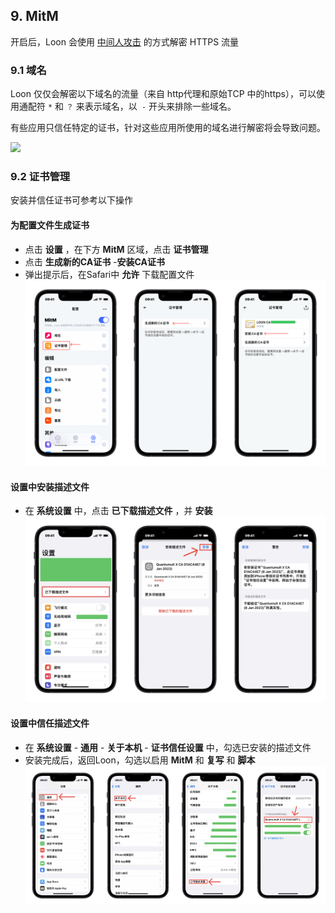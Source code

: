 ## 9. MitM

开启后，Loon 会使用 [中间人攻击](https://zh.wikipedia.org/wiki/%E4%B8%AD%E9%97%B4%E4%BA%BA%E6%94%BB%E5%87%BB) 的方式解密 HTTPS 流量

### 9.1 域名 

Loon 仅仅会解密以下域名的流量（来自 http代理和原始TCP 中的https），可以使用通配符 `*` 和 `？` 来表示域名，以` -` 开头来排除一些域名。

有些应用只信任特定的证书，针对这些应用所使用的域名进行解密将会导致问题。

<img src="https://raw.githubusercontent.com/Repcz/Tool/X/Loon/Photo/9.1.PNG" >

### 9.2 证书管理

安装并信任证书可参考以下操作

#### 为配置文件生成证书
* 点击 **设置** ，在下方 **MitM** 区域，点击 **证书管理**
* 点击 **生成新的CA证书** -**安装CA证书**
* 弹出提示后，在Safari中 **允许** 下载配置文件
![Image text](https://raw.githubusercontent.com/Repcz/Tool/X/Loon/Photo/IMG_2112.PNG) 

#### 设置中安装描述文件
* 在 **系统设置** 中，点击 **已下载描述文件** ，并 **安装**
![Image text](https://raw.githubusercontent.com/Repcz/Tool/X/QuantumultX/Photo/%E8%AE%BE%E7%BD%AE-%E5%AE%89%E8%A3%85%E8%AF%81%E4%B9%A6.jpg)

#### 设置中信任描述文件
* 在 **系统设置** - **通用** - **关于本机** - **证书信任设置** 中，勾选已安装的描述文件
* 安装完成后，返回Loon，勾选以启用 **MitM** 和 **复写** 和 **脚本**
![Image text](https://raw.githubusercontent.com/Repcz/Tool/X/QuantumultX/Photo/%E8%AE%BE%E7%BD%AE-%E4%BF%A1%E4%BB%BB%E8%AF%81%E4%B9%A6.jpg)


